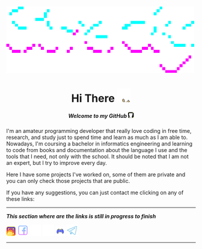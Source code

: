 ![Stredhy.gif](gifs/Stredhy.gif)


<center>

# Hi There ![hand.gif](gifs/hand.gif)

##### Welcome to my GitHub ![github-icon.gif](gifs/github-icon.gif)

</center>

I'm an amateur programming developer that really love coding in free time, research, and study just to spend time and learn as much as I am able to.
Nowadays, I'm coursing a bachelor in informatics engineering and learning to code from books and documentation about the language I use and the tools that I need, not only with the school. 
It should be noted that I am not an expert, but I try to improve every day.

Here I have some projects I've worked on, some of them are private and you can only check those projects that are public.

If you have any suggestions, you can just contact me clicking on any of these links:
***
**___This section where are the links is still in progress to finish___**

[![instagram-icon.gif](gifs/instagram-icon.gif)](#)
[![facebook-icon.png](imgs/facebook-icon.png)](#)
[![x-icon.png](imgs/x-icon.png)](#)
[![threads-icon.png](imgs/threads-icon.png)](#)
[![discord-icon.gif](gifs/discord-icon.gif)](#)
[![telegram-icon.png](imgs/telegram-icon.png)](#)

***